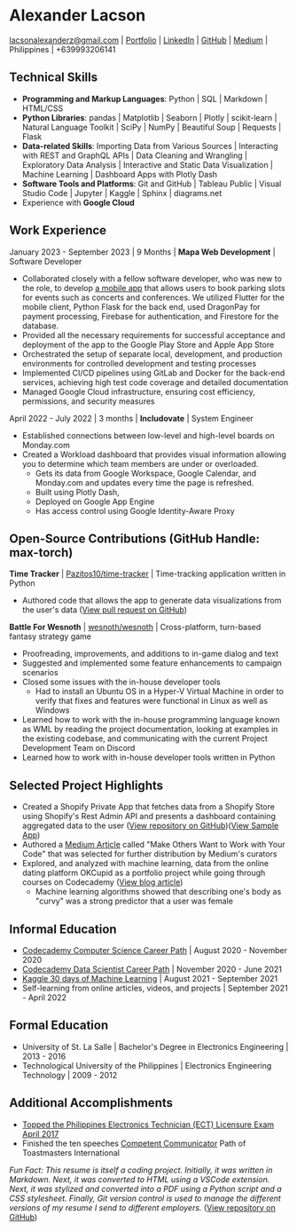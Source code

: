 # Alexander Lacson

<lacsonalexanderz@gmail.com> | [Portfolio](https://max-torch.github.io/portfolio-v2/) | [LinkedIn](https://www.linkedin.com/in/alexanderzlacson/) | [GitHub](https://github.com/max-torch) | [Medium](https://lacsonalexanderz.medium.com/) | Philippines | +639993206141

## Technical Skills

- **Programming and Markup Languages**: Python | SQL | Markdown | HTML/CSS
- **Python Libraries**: pandas | Matplotlib | Seaborn | Plotly | scikit-learn | Natural Language Toolkit | SciPy | NumPy | Beautiful Soup | Requests | Flask
- **Data-related Skills**: Importing Data from Various Sources | Interacting with REST and GraphQL APIs | Data Cleaning and Wrangling | Exploratory Data Analysis | Interactive and Static Data Visualization | Machine Learning | Dashboard Apps with Plotly Dash
- **Software Tools and Platforms**: Git and GitHub | Tableau Public | Visual Studio Code | Jupyter | Kaggle | Sphinx | diagrams.net
- Experience with **Google Cloud**

## Work Experience

January 2023 - September 2023 | 9 Months | **Mapa Web Development** | Software Developer

- Collaborated closely with a fellow software developer, who was new to the role, to develop [a mobile app](https://apps.apple.com/ph/app/park-king-ph/id6450494343) that allows users to book parking slots for events such as concerts and conferences. We utilized Flutter for the mobile client, Python Flask for the back end, used DragonPay for payment processing, Firebase for authentication, and Firestore for the database.
- Provided all the necessary requirements for successful acceptance and deployment of the app to the Google Play Store and Apple App Store
- Orchestrated the setup of separate local, development, and production environments for controlled development and testing processes
- Implemented CI/CD pipelines using GitLab and Docker for the back-end services, achieving high test code coverage and detailed documentation
- Managed Google Cloud infrastructure, ensuring cost efficiency, permissions, and security measures

April 2022 - July 2022 | 3 months | **Includovate** | System Engineer

- Established connections between low-level and high-level boards on Monday.com
- Created a Workload dashboard that provides visual information allowing you to determine which team members are under or overloaded.
  - Gets its data from Google Workspace, Google Calendar, and Monday.com and updates every time the page is refreshed.
  - Built using Plotly Dash,
  - Deployed on Google App Engine
  - Has access control using Google Identity-Aware Proxy

## Open-Source Contributions (GitHub Handle: max-torch)

**Time Tracker** | [Pazitos10/time-tracker](https://github.com/Pazitos10/time-tracker) | Time-tracking application written in Python

- Authored code that allows the app to generate data visualizations from the user's data ([View pull request on GitHub](https://github.com/Pazitos10/time-tracker/pull/3))

**Battle For Wesnoth** | [wesnoth/wesnoth](https://github.com/wesnoth/wesnoth) | Cross-platform, turn-based fantasy strategy game

- Proofreading, improvements, and additions to in-game dialog and text
- Suggested and implemented some feature enhancements to campaign scenarios
- Closed some issues with the in-house developer tools
  - Had to install an Ubuntu OS in a Hyper-V Virtual Machine in order to verify that fixes and features were functional in Linux as well as Windows
- Learned how to work with the in-house programming language known as WML by reading the project documentation, looking at examples in the existing codebase, and communicating with the current Project Development Team on Discord
- Learned how to work with in-house developer tools written in Python

## Selected Project Highlights

- Created a Shopify Private App that fetches data from a Shopify Store using Shopify's Rest Admin API and presents a dashboard containing aggregated data to the user ([View repository on GitHub](https://github.com/max-torch/Custom-Shopify-Analytics))([View Sample App](https://custom-shopify-analytics.herokuapp.com/))
- Authored a [Medium Article](https://medium.com/codex/make-others-want-to-work-with-your-code-93bf745bd35b) called "Make Others Want to Work with Your Code" that was selected for further distribution by Medium's curators
- Explored, and analyzed with machine learning, data from the online dating platform OKCupid as a portfolio project while going through courses on Codecademy ([View blog article](https://max-torch.github.io/2021/05/15/OKCupid.html))
  - Machine learning algorithms showed that describing one's body as "curvy" was a strong predictor that a user was female

## Informal Education

- [Codecademy Computer Science Career Path](https://www.codecademy.com/learn/paths/computer-science) | August 2020 - November 2020
- [Codecademy Data Scientist Career Path](https://www.codecademy.com/learn/paths/data-science) | November 2020 - June 2021
- [Kaggle 30 days of Machine Learning](https://www.kaggle.com/thirty-days-of-ml) | August 2021 - September 2021
- Self-learning from online articles, videos, and projects | September 2021 - April 2022

## Formal Education

- University of St. La Salle | Bachelor's Degree in Electronics Engineering | 2013 - 2016
- Technological University of the Philippines | Electronics Engineering Technology | 2009 - 2012

## Additional Accomplishments

- [Topped the Philippines Electronics Technician (ECT) Licensure Exam April 2017](https://www.prcboardnews.com/2017/04/top-10-passers-april-2017-ece-ect-board-exam-results.html)
- Finished the ten speeches [Competent Communicator](https://www.nytoastmasters.org/competent-communicator) Path of Toastmasters International

*Fun Fact: This resume is itself a coding project. Initially, it was written in Markdown. Next, it was converted to HTML using a VSCode extension. Next, it was stylized and converted into a PDF using a Python script and a CSS stylesheet. Finally, Git version control is used to manage the different versions of my resume I send to different employers.* ([View repository on GitHub](https://github.com/max-torch/My-Resume-Generator))
